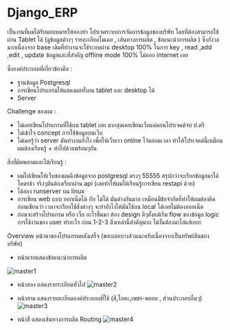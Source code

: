 # Django_ERP

เป็นงานที่ผมได้รับมอบหมายให้ลองทำ 
โปรเจคระบบการจัดการข้อมูลของบริษัท โดยที่ต้องสามารถใช้ผ่าน Tablet ได้ (ดูข้อมูลต่างๆ รายละเอียดโมเดล , เส้นทางการผลิต , ข้อแนะนำการผลิต ) 
ซึ่งกังวลมากเนื่องจาก base เดิมที่ทำงานจะใช้ระบบผ่าน desktop 100% 
ในการ key , read ,add ,edit , update ข้อมูลและที่สำคัญ offline mode 100% ไม่ออก internet เลย

ซึ่งองค์ประกอบที่เกี่ยวข้องคือ :
- ฐานข้อมูล Postgresql 
- การเขียนโปรแกรมให้แสดงผลทั้งบน tablet และ desktop ได้
- Server 

Challenge ของผม : 
- ไม่เคยเขียนโปรแกรมที่ใช้บน tablet เลย มากสุดเคยเขียนเว็บแค่ตอนโปรเจคต์จบ ป.ตรี 
- ไม่เข้าใจ concept การใช้ข้อมูลบนเว็บ
- ไม่เคยรู้ว่า server มันทำงานยังไง เพื่อให้เว็บเรา online ไว้ตลอดเวลา
ทำให้โปรเจคต์นี้เหมือนผมต้องเรียนรู้ + ทำไปด้วยพร้อมๆกัน

สิ่งที่ผิดพลาดและได้เรียนรู้ :
- ผมไปเขียนให้เว็บของผมดึงข้อมูลจาก postgresql ตรงๆ 55555 สรุปกว่าจะเรียกข้อมูลมาได้ โคตรช้า จริงๆมันต้องเรียกผ่าน api (เลยทำให้ผมได้เรียนรู้การเขียน restapi ด้วย)
- ได้ลอง runserver บน linux
- การเขียน web แบบ ออกเน็ตได้ กับ ไม่ได้ มันต่างกันมาก เหมือนมีข้อจำกัดที่ทำให้ผมต้องคิดก่อนเขียนว่า เวลาจะเรียกใช้สิ่งต่างๆ จะทำยังไงให้มันใช้บน local ได้เลยไม่ต้องออกเน็ต
- ก่อนจะสร้างโปรแกรม หรือ เว็บ อะไรขึ้นมา ต้อง design ดีๆตั้งแต่เริ่ม flow ของข้อมูล logic การใช้งานของ user ทำอะไร ก่อน 1-2-3 สิ่งเหล่านี้สำคัญมาก ไม่งั้นต้องมาไล่แก้เยอะ





Overview หน้าตาของโปรแกรมหลังเสร็จ (ขอเบลอบางส่วนนะครับเนื่องจากเป็นทรัพย์สินของบริษัท)
- หน้าแรกแสดงข้อแนะนำการผลิต

![master1](https://github.com/zRedHox/Django_ERP/assets/30298730/f8bbb239-1c0b-4d36-a6ab-086503df7326)

- หน้าสอง แสดงรายระเอียดทั่วไป
![master2](https://github.com/zRedHox/Django_ERP/assets/30298730/424ec52f-bec4-4e22-812d-1665850e770a)

- หน้าสาม แสดงรายละเอียดองค์ประกอบที่ใช้ (สี,โลหะ,เพชร-พลอย , ส่วนประกอบอื่นๆ)
![master3](https://github.com/zRedHox/Django_ERP/assets/30298730/162000db-6fe5-4eb6-b0d9-29fae4ef2d6d)

- หน้าสี่ แสดงเส้นทางการผลิต Routing
![master4](https://github.com/zRedHox/Django_ERP/assets/30298730/6b691b5a-5611-47d7-ad4a-dcdf3e00da32)





